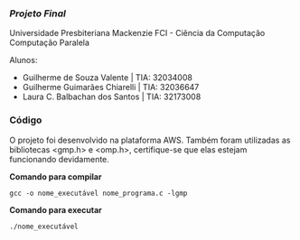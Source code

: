 ### _Projeto Final_

Universidade Presbiteriana Mackenzie 
FCI - Ciência da Computação
Computação Paralela 

Alunos:
- Guilherme de Souza Valente | TIA: 32034008
- Guilherme Guimarães Chiarelli | TIA: 32036647
- Laura C. Balbachan dos Santos | TIA: 32173008


### Código
O projeto foi desenvolvido na plataforma AWS. Também foram utilizadas as bibliotecas <gmp.h> e <omp.h>, certifique-se que elas estejam funcionando devidamente. 



**Comando para compilar**
```
gcc -o nome_executável nome_programa.c -lgmp
```

**Comando para executar**
```
./nome_executável
```
